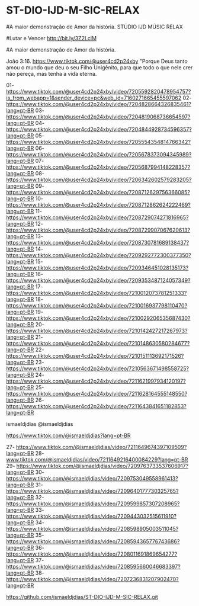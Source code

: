 # ST-DIO-IJD-M-SIC-RELAX
#A maior demonstração de Amor da história.
STÚDIO IJD MÚSIC RELAX

#Lutar e Vencer
http://bit.ly/3Z2LclM 

#A maior demonstração de Amor da história.

João 3:16. https://www.tiktok.com/@user4cd2p24xby
"Porque Deus tanto amou o mundo que deu o seu Filho Unigênito, para que todo o que nele crer não pereça, mas tenha a vida eterna.

01- https://www.tiktok.com/@user4cd2p24xby/video/7205592820478954757?is_from_webapp=1&sender_device=pc&web_id=7160271665455597062 
02- https://www.tiktok.com/@user4cd2p24xby/video/7204828664326835461?lang=pt-BR
03- https://www.tiktok.com/@user4cd2p24xby/video/7204819068736654597?lang=pt-BR
04- https://www.tiktok.com/@user4cd2p24xby/video/7204844928734596357?lang=pt-BR
05- https://www.tiktok.com/@user4cd2p24xby/video/7205554354814766342?lang=pt-BR
06- https://www.tiktok.com/@user4cd2p24xby/video/7205678373094345989?lang=pt-BR
07- https://www.tiktok.com/@user4cd2p24xby/video/7205687994148228357?lang=pt-BR
08- https://www.tiktok.com/@user4cd2p24xby/video/7206342602579283205?lang=pt-BR
09- https://www.tiktok.com/@user4cd2p24xby/video/7208712629756366085?lang=pt-BR
10- https://www.tiktok.com/@user4cd2p24xby/video/7208712862624222469?lang=pt-BR
11- https://www.tiktok.com/@user4cd2p24xby/video/7208729074271816965?lang=pt-BR
12- https://www.tiktok.com/@user4cd2p24xby/video/7208729907067620613?lang=pt-BR
13- https://www.tiktok.com/@user4cd2p24xby/video/7208730781689138437?lang=pt-BR
14- https://www.tiktok.com/@user4cd2p24xby/video/7209292772300377350?lang=pt-BR
15- https://www.tiktok.com/@user4cd2p24xby/video/7209346451028135173?lang=pt-BR
16-https://www.tiktok.com/@user4cd2p24xby/video/7209353487124057349?lang=pt-BR
17- https://www.tiktok.com/@user4cd2p24xby/video/7210012073781251333?lang=pt-BR
18- https://www.tiktok.com/@user4cd2p24xby/video/7210016937798110470?lang=pt-BR
19- https://www.tiktok.com/@user4cd2p24xby/video/7210029206535687430?lang=pt-BR
20- https://www.tiktok.com/@user4cd2p24xby/video/7210142427217267973?lang=pt-BR
21- https://www.tiktok.com/@user4cd2p24xby/video/7210148630580284677?lang=pt-BR
22- https://www.tiktok.com/@user4cd2p24xby/video/7210151113692171526?lang=pt-BR
23- https://www.tiktok.com/@user4cd2p24xby/video/7210563671498558725?lang=pt-BR
24- https://www.tiktok.com/@user4cd2p24xby/video/7211621997934120197?lang=pt-BR
25- https://www.tiktok.com/@user4cd2p24xby/video/7211628164555148550?lang=pt-BR
26- https://www.tiktok.com/@user4cd2p24xby/video/7211643841651182853?lang=pt-BR



ismaeldjdias
@ismaeldjdias

https://www.tiktok.com/@ismaeldjdias?lang=pt-BR

27- https://www.tiktok.com/@ismaeldjdias/video/7211649674397109509?lang=pt-BR
28- www.tiktok.com/@ismaeldjdias/video/7211649216400084229?lang=pt-BR
29- https://www.tiktok.com/@ismaeldjdias/video/7209763733537606917?lang=pt-BR
30- https://www.tiktok.com/@ismaeldjdias/video/7209753049558961413?lang=pt-BR
31- https://www.tiktok.com/@ismaeldjdias/video/7209640177730325765?lang=pt-BR
32- https://www.tiktok.com/@ismaeldjdias/video/7209599857307208965?lang=pt-BR
33- https://www.tiktok.com/@ismaeldjdias/video/7209443032515611910?lang=pt-BR
34- https://www.tiktok.com/@ismaeldjdias/video/7208598905003511045?lang=pt-BR
35- https://www.tiktok.com/@ismaeldjdias/video/7208594365776743686?lang=pt-BR
36- https://www.tiktok.com/@ismaeldjdias/video/7208011691869654277?lang=pt-BR
37- https://www.tiktok.com/@ismaeldjdias/video/7208595660046683397?lang=pt-BR
38- https://www.tiktok.com/@ismaeldjdias/video/7207236831207902470?lang=pt-BR


https://github.com/ismaeldjdias/ST-DIO-IJD-M-SIC-RELAX.git





